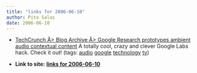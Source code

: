 ```yaml
---
title: "links for 2006-06-10"
author: Pito Salas
date: 2006-06-10
---
```


  * [TechCrunch Â> Blog Archive Â> Google Research prototypes ambient audio contextual content](<http://www.techcrunch.com/2006/06/08/google-research-prototypes-ambient-audio-contextual-content/>) A totally cool, crazy and clever Google Labs hack. Check it out! (tags: [audio](<http://del.icio.us/pitosalas/audio>) [google](<http://del.icio.us/pitosalas/google>) [technology](<http://del.icio.us/pitosalas/technology>) [tv](<http://del.icio.us/pitosalas/tv>))
>>


* **Link to site:** **[links for 2006-06-10](None)**
